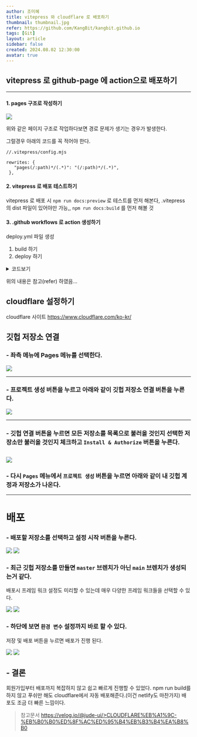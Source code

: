 ```yaml
---
author: 조미혜
title: vitepress 와 cloudflare 로 배포하기
thumbnail: thumbnail.jpg
refer: https://github.com/KangBit/kangbit.github.io
tags: [Git]
layout: article
sidebar: false
created: 2024.08.02 12:30:00
avatar: true
---  
```


## vitepress 로 github-page 에 action으로 배포하기 
------------------
#### 1. pages 구조로 작성하기
 ![](01.png)

위와 같은 페이지 구조로 작업하다보면
경로 문제가 생기는 경우가 발생한다.

그럴경우 아래의 코드를 꼭 적어야 한다.
 
 ```
 //.vitepress/config.mjs
 
 rewrites: {
    "pages(/:path)*/(.*)": "(/:path)*/(.*)",
  },
 ```

####  2. vitepress 로 배포 테스트하기
vitepress 로 배포 시 `npm run docs:preview` 로 테스트를 먼저 해본다,
.vitepress 의 dist 파일이 있어야만 가능,,
`npm run docs:build` 를 먼저 해볼 것

#### 3. .github workflows 로 action 생성하기

deploy.yml 파일 생성
1) build 하기
2) deploy 하기  

<details>
<summary>코드보기</summary>
<div markdown="1">


```js{4}
# GitHub Pages에 VitePress 사이트를 빌드하고 배포하기 위한 샘플 워크플로우
#
name: Deploy VitePress site to Pages

on:
  # `main` 브랜치를 대상으로 하는 푸시에 대해 실행합니다. 기본 브랜치로 `master`를
  # 사용하는 경우, 이를 `master`로 변경하세요.
  push:
    branches: [main]

  # Actions 탭에서 이 워크플로우를 수동으로 실행할 수 있도록 허용합니다.
  workflow_dispatch:

# GitHub Pages에 배포를 허용하기 위해 GITHUB_TOKEN의 권한을 설정합니다.
permissions:
  contents: read
  pages: write
  id-token: write

# 동시에 하나의 배포만 허용하며, 진행 중인 실행과 최신 대기열 사이에 대기열에 있는 실행을 건너뛰기.
# 그러나, 이러한 프로덕션 배포를 완료하도록 진행 중인 실행을 취소하지는 마세요.
concurrency:
  group: pages
  cancel-in-progress: false

jobs:
  # 빌드 작업
  build:
    runs-on: ubuntu-latest
    steps:
      - name: Checkout
        uses: actions/checkout@v4
        with:
          fetch-depth: 0 # lastUpdated가 활성화되어 있지 않다면 필요 없습니다
      # - uses: pnpm/action-setup@v3 # pnpm을 사용하는 경우 이것을 주석 해제하세요
      # - uses: oven-sh/setup-bun@v1 # Bun을 사용하는 경우 이것을 주석 해제하세요
      - name: Setup Node
        uses: actions/setup-node@v4
        with:
          node-version: 20
          cache: npm # 또는 pnpm / yarn
      - name: Setup Pages
        uses: actions/configure-pages@v4
      - name: Install dependencies
        run: npm ci # 또는 pnpm install / yarn install / bun install
      - name: Build with VitePress
        run: npm run build # 또는 pnpm docs:build / yarn docs:build / bun run docs:build
      - name: Upload artifact
        uses: actions/upload-pages-artifact@v3
        with:
          path: .vitepress/dist

  # 배포 작업
  deploy:
    environment:
      name: github-pages
      url: https://mangb.pages.dev/
    needs: build
    runs-on: ubuntu-latest
    name: Deploy
    steps:
      - name: Deploy to GitHub Pages
        id: deployment
        uses: actions/deploy-pages@v4
```

</div>
</details>

위의 내용은 참고(refer) 하였음...


## cloudflare 설정하기
cloudflare 사이트
https://www.cloudflare.com/ko-kr/
 

## 깃헙 저장소 연결 
### - 좌측 메뉴에 Pages 메뉴를 선택한다.


![](02.png)

-----------

### - 프로젝트 생성 버튼을 누르고 아래와 같이 깃헙 저장소 연결 버튼을 누른다.
![](03.png)

-----------

### - 깃헙 연결 버튼을 누르면 모든 저장소를 목록으로 불러올 것인지 선택한 저장소만 불러올 것인지 체크하고 `Install & Authorize` 버튼을 누른다.
![](04.png)
-----------
### - 다시 `Pages` 메뉴에서 `프로젝트 생성` 버튼을 누르면 아래와 같이 내 깃헙 계정과 저장소가 나온다. 



-----------
# 배포
### - 배포할 저장소를 선택하고 설정 시작 버튼을 누른다.
![](05.png)
![](06.png)

### - 최근 깃헙 저장소를 만들면 `master` 브렌치가 아닌 `main` 브렌치가 생성되는거 같다.
배포시 프레임 워크 설정도 미리할 수 있는데 매우 다양한 프레임 워크들을 선택할 수 있다.

![](07.png)
![](08.png)

### - 하단에 보면 `환경 변수` 설정까지 바로 할 수 있다.
저장 및 배포 버튼을 누르면 배포가 진행 된다.

![](09.png)
![](10.png)

## - 결론
회원가입부터 배포까지 복잡하지 않고 쉽고 빠르게 진행할 수 있었다.
npm run build를 하지 않고 푸쉬만 해도 cloudflare에서 자동 배포해준다.(이건 netlify도 마찬가지)
배포도 조금 더 빠른 느낌이다.




> 참고문서
>https://velog.io/@jude-ui/>CLOUDFLARE%EB%A1%9C-%EB%B0%B0%ED%8F%AC%ED%95%B4%EB%B3%B4%EA%B8%B0